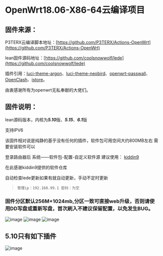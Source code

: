 # OpenWrt18.06-X86-64云编译项目

## 固件来源：

P3TERX云编译脚本地址：[https://github.com/P3TERX/Actions-OpenWrt](https://github.com/P3TERX/Actions-OpenWrt)

lean固件源码地址：[https://github.com/coolsnowwolf/lede](https://github.com/coolsnowwolf/lede)

插件引用：[luci-theme-argon](https://github.com/jerrykuku/luci-theme-argon.git)、[luci-theme-neobird](https://github.com/thinktip/luci-theme-neobird.git)、[openwrt-passwall](https://github.com/xiaorouji/openwrt-passwall.git)、[OpenClash](https://github.com/vernesong/OpenClash.git)、[istore](https://github.com/linkease/istore.git)。

由衷感谢所有为openwrt无私奉献的大佬们。

## 固件说明：

lean源码版本，内核为***5.10***版、***5.15***、***6.1***版

支持IPV6

该固件相对说是纯静的基乎没有任何的插件，软件包可用空间大约800MB左右
需要安装软件可以

登录路由器后
系统——软件包-配置-自定义软件源
建议使用：
[kiddin9](https://github.com/kiddin9/openwrt-packages)

在此感谢kiddin9提供的软件仓库

自动检查lede更新如果有就自动更新，手动不定时更新

> `管理ip：192.168.99.1 密码：为空`

### 固件分区默认256M+1024mb,分区一致可直接web升级，否则请使用DD写盘或重新写盘，首次刷入不建议保留配置，以免发生BUG。
![image](https://user-images.githubusercontent.com/27138744/218228804-a7a128ce-671a-4abd-a97e-8a33b90fd5bd.png)
![image](https://user-images.githubusercontent.com/27138744/209439304-c3004851-c360-4695-a5c6-930618902122.png)
![image](https://user-images.githubusercontent.com/27138744/209439320-04f2a7f3-d084-4c98-97b5-518ae6aa41ca.png)
## 5.10只有如下插件
![image](https://user-images.githubusercontent.com/27138744/221386973-56c176f5-6672-4dca-88b4-e9de21627a36.png)




